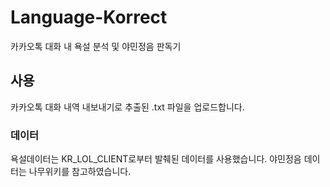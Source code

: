 # Language-Korrect
카카오톡 대화 내 욕설 분석 및 야민정음 판독기

## 사용
카카오톡 대화 내역 내보내기로 추출된 .txt 파일을 업로드합니다.

### 데이터
욕설데이터는 KR_LOL_CLIENT로부터 발췌된 데이터를 사용했습니다.
야민정음 데이터는 나무위키를 참고하였습니다.
